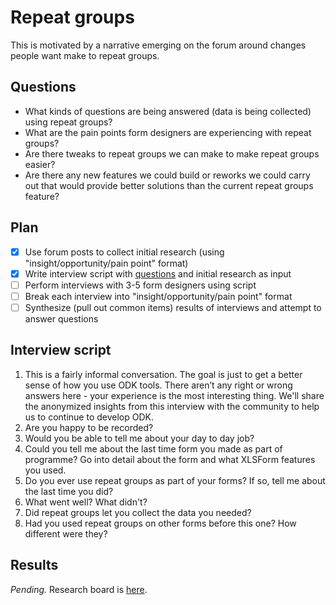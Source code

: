 # Repeat groups

This is motivated by a narrative emerging on the forum around changes people want make to repeat groups.

## Questions

* What kinds of questions are being answered (data is being collected) using repeat groups?
* What are the pain points form designers are experiencing with repeat groups?
* Are there tweaks to repeat groups we can make to make repeat groups easier?
* Are there any new features we could build or reworks we could carry out that would provide better solutions than the current repeat groups feature?

## Plan

- [x] Use forum posts to collect initial research (using "insight/opportunity/pain point" format)
- [x] Write interview script with [questions](#questions) and initial research as input
- [ ] Perform interviews with 3-5 form designers using script
- [ ] Break each interview into "insight/opportunity/pain point" format
- [ ] Synthesize (pull out common items) results of interviews and attempt to answer questions

## Interview script

1. This is a fairly informal conversation. The goal is just to get a better sense of how you use ODK tools. There aren’t any right or wrong answers here - your experience is the most interesting thing. We'll share the anonymized insights from this interview with the community to help us to continue to develop ODK.
2. Are you happy to be recorded?
4. Would you be able to tell me about your day to day job?
5. Could you tell me about the last time form you made as part of programme? Go into detail about the form and what XLSForm features you used.
6. Do you ever use repeat groups as part of your forms? If so, tell me about the last time you did?
7. What went well? What didn't?
8. Did repeat groups let you collect the data you needed?
9. Had you used repeat groups on other forms before this one? How different were they?

## Results

*Pending.* Research board is [here](https://miro.com/app/board/o9J_kw4mjM8=/).
